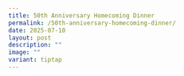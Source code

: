 ```yaml
---
title: 50th Anniversary Homecoming Dinner
permalink: /50th-anniversary-homecoming-dinner/
date: 2025-07-10
layout: post
description: ""
image: ""
variant: tiptap
---
```

